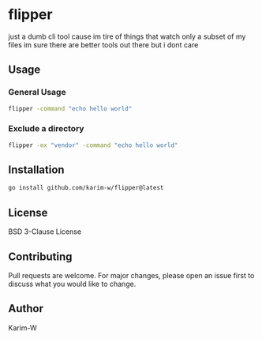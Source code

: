 # flipper

just a dumb cli tool cause im tire of things that watch only a subset of my files
im sure there are better tools out there but i dont care

## Usage

### General Usage

```bash
flipper -command "echo hello world"
```

### Exclude a directory

```bash
flipper -ex "vendor" -command "echo hello world"
```

## Installation

```bash
go install github.com/karim-w/flipper@latest
```

## License

BSD 3-Clause License

## Contributing

Pull requests are welcome. For major changes, please open an issue first to
discuss what you would like to change.

## Author

Karim-W
